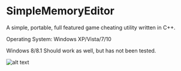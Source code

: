 # SimpleMemoryEditor
A simple, portable, full featured game cheating utility written in C++.

Operating System: Windows XP/Vista/7/10

Windows 8/8.1 Should work as well, but has not been tested.

![alt text](https://raw.githubusercontent.com/GiggleChick21/SimpleMemoryEditorVibrant/master/resources/screenshot.png)
